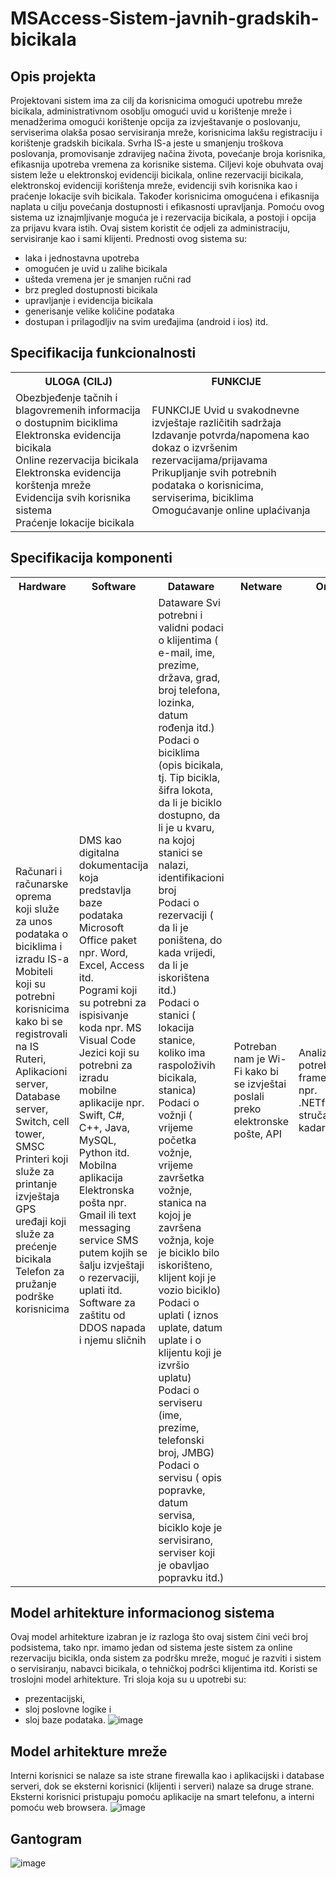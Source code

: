 # MSAccess-Sistem-javnih-gradskih-bicikala

## Opis projekta
Projektovani sistem ima za cilj da korisnicima omogući upotrebu mreže bicikala, administrativnom osoblju omogući uvid u korištenje mreže i menadžerima omogući korištenje opcija za izvještavanje o poslovanju, serviserima olakša posao servisiranja mreže, korisnicima lakšu registraciju i korištenje gradskih bicikala. Svrha IS-a jeste u smanjenju troškova poslovanja, promovisanje zdravijeg načina života, povećanje broja korisnika, efikasnija upotreba vremena za korisnike sistema. Ciljevi koje obuhvata ovaj sistem leže u elektronskoj evidenciji bicikala, online rezervaciji bicikala, elektronskoj evidenciji korištenja mreže, evidenciji svih korisnika kao i praćenje lokacije svih bicikala. Također korisnicima omogućena i efikasnija naplata u cilju povećanja dostupnosti i efikasnosti upravljanja. Pomoću ovog sistema uz iznajmljivanje moguća je i rezervacija bicikala, a postoji i opcija za prijavu kvara istih.  Ovaj sistem koristit će odjeli za administraciju, servisiranje kao i sami klijenti. Prednosti ovog sistema su:
-	laka i jednostavna upotreba
-	omogućen je uvid u zalihe bicikala 
-	ušteda vremena jer je smanjen ručni rad 
-	brz pregled dostupnosti bicikala 
-	upravljanje i evidencija bicikala
-	generisanje velike količine podataka 
-	dostupan i prilagodljiv na svim uređajima (android i ios) itd.

## Specifikacija funkcionalnosti
<table>
  <tr>
    <th>ULOGA (CILJ)</th>
    <th>FUNKCIJE</th>
  </tr>
  <tr>
    <td>	Obezbjeđenje tačnih i blagovremenih informacija o dostupnim biciklima <br>
          Elektronska evidencija bicikala <br>
Online rezervacija bicikala <br>
Elektronska evidencija korštenja mreže <br>
Evidencija svih korisnika sistema <br>
Praćenje lokacije bicikala <br>
</td>
    <td>FUNKCIJE	Uvid u svakodnevne izvještaje različitih sadržaja <br>
Izdavanje potvrda/napomena kao dokaz o izvršenim rezervacijama/prijavama <br>
Prikupljanje svih potrebnih podataka o korisnicima, serviserima, biciklima <br>
Omogućavanje online uplaćivanja
</td>
  </tr>
</table>

## Specifikacija komponenti

<table>
  <tr>
    <th>Hardware</th>
    <th>Software</th>
    <th>Dataware</th>
    <th>Netware</th>
    <th>Orgware</th>
    <th>Lifeware</th>
  </tr>

  <tr>
    <td>Računari i računarske oprema koji služe za unos podataka o biciklima i izradu IS-a <br>
Mobiteli koji su potrebni korisnicima kako bi se registrovali na IS <br>
Ruteri, Aplikacioni server, Database server, Switch, cell tower, SMSC <br>
Printeri koji služe za printanje izvještaja <br>
GPS uređaji koji služe za prećenje bicikala <br>
Telefon za pružanje podrške korisnicima <br>
</td>
    <td>DMS kao digitalna dokumentacija koja predstavlja baze podataka <br>
Microsoft Office paket npr. Word, Excel, Access itd. <br>
Pogrami koji su potrebni za ispisivanje koda npr. MS Visual Code <br>
Jezici koji su potrebni za izradu mobilne aplikacije npr. Swift, C#, C++, Java, MySQL, Python itd. <br>
Mobilna aplikacija <br>
Elektronska pošta npr. Gmail ili text messaging service SMS putem kojih se šalju izvještaji o rezervaciji, uplati itd. <br>
Software za zaštitu od DDOS napada i njemu sličnih <br>
</td>
    <td>Dataware	Svi potrebni i validni podaci o klijentima ( e-mail, ime, prezime, država, grad, broj telefona, lozinka, datum rođenja itd.) <br>
Podaci o biciklima (opis bicikala, tj. Tip bicikla, šifra lokota, da li je biciklo dostupno, da li je u kvaru, na kojoj stanici se nalazi, identifikacioni broj <br>
Podaci o rezervaciji ( da li je poništena, do kada vrijedi, da li je iskorištena itd.) <br>
Podaci o stanici ( lokacija stanice, koliko ima raspoloživih bicikala, stanica) <br>
Podaci o vožnji ( vrijeme početka vožnje, vrijeme završetka vožnje, stanica na kojoj je završena vožnja, koje je biciklo bilo iskorišteno, klijent koji je vozio biciklo) <br>
Podaci o uplati ( iznos uplate, datum uplate i o klijentu koji je izvršio uplatu) <br>
Podaci o serviseru (ime, prezime, telefonski broj, JMBG) <br>
Podaci o servisu ( opis popravke, datum servisa, biciklo koje je servisirano, serviser koji je obavljao popravku itd.) <br>
</td>
    <td>Potreban nam je Wi-Fi kako bi se izvještai poslali preko elektronske pošte, API</td>
    <td>Analiza sistema, potrebni frameworks kao npr. .NETframework, stručan IT kadar</td>
    <td>Klijenti <br>
Administrativno osoblje <br>
Serviseri <br>
Pravni tim <br>
Ekonomisti i menadžeri <br>
Marketinški tim <br>
IT odjel <br>
Tehnička podrška <br>
Poslovni stručnjaci <br>
Generalni direktor <br>
</td>
  </tr>
</table>

## Model arhitekture informacionog sistema
Ovaj model arhitekture izabran je iz razloga što ovaj sistem čini veći broj podsistema, tako npr. imamo jedan od sistema jeste sistem za online rezervaciju bicikla, onda sistem za podršku mreže, moguć je razviti i sistem o servisiranju, nabavci bicikala, o tehničkoj podršci klijentima itd.
Koristi se troslojni model arhitekture. Tri sloja koja su u upotrebi su:
-	prezentacijski,
-	sloj poslovne logike i 
-	sloj baze podataka.
![image](https://github.com/nejlaBelagosi/MSAccess-Sistem-javnih-gradskih-bicikala/assets/122165597/866fa688-50c0-445e-b76d-f43a55113466)

## Model arhitekture mreže
Interni korisnici se nalaze sa iste strane firewalla kao i aplikacijski i database serveri, dok se eksterni korisnici (klijenti i serveri) nalaze sa druge strane. Eksterni korisnici pristupaju pomoću aplikacije na smart telefonu, a interni pomoću web browsera.
![image](https://github.com/nejlaBelagosi/MSAccess-Sistem-javnih-gradskih-bicikala/assets/122165597/f61b473a-5cd2-4405-90a7-82b1dad91517)

## Gantogram
![image](https://github.com/nejlaBelagosi/MSAccess-Sistem-javnih-gradskih-bicikala/assets/122165597/dc9e1c9c-9c27-478e-9183-bfa29848ecc3)



